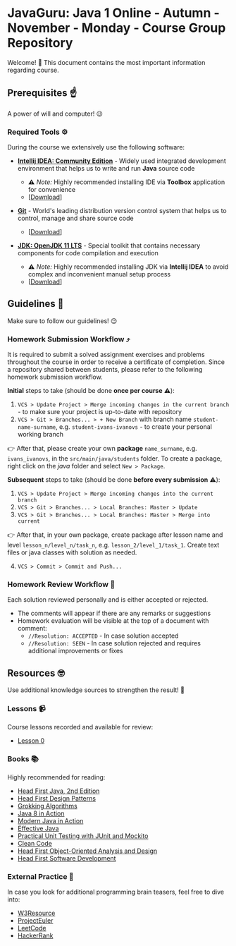 # JavaGuru: Java 1 Online - Autumn - November - Monday - Course Group Repository

Welcome! 👋
This document contains the most important information regarding course.

## Prerequisites ☝️

A power of will and computer! 😉

### Required Tools ⚙️

During the course we extensively use the following software:
 
* **[Intellij IDEA: Community Edition](https://www.jetbrains.com/idea/)** - Widely used integrated development environment that helps us to write and run **Java** source code

  * ⚠️ *Note:* Highly recommended installing IDE via **Toolbox** application for convenience
  * [[Download](https://www.jetbrains.com/toolbox-app/download)]

* **[Git](https://git-scm.com/)** - World's leading distribution version control system that helps us to control, manage and share source code

  * [[Download](https://git-scm.com/download)]

* **[JDK: OpenJDK 11 LTS](https://adoptopenjdk.net)** - Special toolkit that contains necessary components for code compilation and execution

  * ⚠️ *Note:* Highly recommended installing JDK via **Intellij IDEA** to avoid complex and inconvenient manual setup process
  * [[Download](https://adoptopenjdk.net)]

## Guidelines 📖

Make sure to follow our guidelines! 😌

### Homework Submission Workflow ⤴️

It is required to submit a solved assignment exercises and problems throughout the course in order to receive a certificate of completion.
Since a repository shared between students, please refer to the following homework submission workflow.

**Initial** steps to take (should be done **once per course** ⚠️):
1. `VCS > Update Project > Merge incoming changes in the current branch` - to make sure your project is up-to-date with repository
2. `VCS > Git > Branches... > + New Branch` with branch name `student-name-surname`, e.g. `student-ivans-ivanovs` - to create your personal working branch

👉 After that, please create your own **package** `name_surname`, e.g. `ivans_ivanovs`, in the `src/main/java/students` folder.
To create a package, right click on the *java* folder and select `New > Package`.

**Subsequent** steps to take (should be done **before every submission** ⚠️):
1. `VCS > Update Project > Merge incoming changes into the current branch`
2. `VCS > Git > Branches... > Local Branches: Master > Update`
3. `VCS > Git > Branches... > Local Branches: Master > Merge into current`

👉 After that, in your own package, create package after lesson name and level `lesson_n/level_n/task_n`, e.g. `lesson_2/level_1/task_1`. Create text files or java classes with solution as needed.

4. `VCS > Commit > Commit and Push...`

### Homework Review Workflow 🔁

Each solution reviewed personally and is either accepted or rejected.

* The comments will appear if there are any remarks or suggestions
* Homework evaluation will be visible at the top of a document with comment:
  * `//Resolution: ACCEPTED` - In case solution accepted
  * `//Resolution: SEEN` - In case solution rejected and requires additional improvements or fixes

## Resources 🤓

Use additional knowledge sources to strengthen the result! 🤩

### Lessons 📹

Course lessons recorded and available for review:

* [Lesson 0](https://www.youtube.com/watch?v=T6M7OfFySaE)

### Books 📚

Highly recommended for reading:

* [Head First Java, 2nd Edition](https://isbnsearch.org/isbn/9780596009205)
* [Head First Design Patterns](https://isbnsearch.org/isbn/9780596007126)
* [Grokking Algorithms](https://isbnsearch.org/isbn/9781617292231)
* [Java 8 in Action](https://isbnsearch.org/isbn/9781617291999)
* [Modern Java in Action](https://isbnsearch.org/isbn/9781617293566)
* [Effective Java](https://isbnsearch.org/isbn/9780134685991)
* [Practical Unit Testing with JUnit and Mockito](https://isbnsearch.org/isbn/9788393489398)
* [Clean Code](https://isbnsearch.org/isbn/9780132350884)
* [Head First Object-Oriented Analysis and Design](https://isbnsearch.org/isbn/9780596008673)
* [Head First Software Development](https://isbnsearch.org/isbn/9780596527358)

### External Practice 🧠

In case you look for additional programming brain teasers, feel free to dive into:

* [W3Resource](https://www.w3resource.com/java-exercises/)
* [ProjectEuler](https://projecteuler.net/)
* [LeetCode](https://leetcode.com/)
* [HackerRank](https://www.hackerrank.com/)
